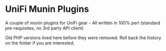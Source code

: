 UniFi Munin Plugins
===================
A couple of munin plugins for UniFi gear - All written in 100% perl (standard pre-requisites, no 3rd party API client)

Old PHP versions lived here before they were removed.  Roll back the history on the folder if you are interested.
